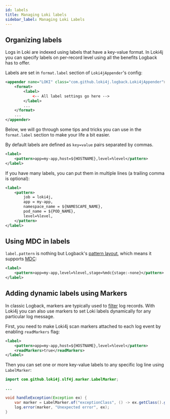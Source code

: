 ```yaml
---
id: labels
title: Managing Loki labels
sidebar_label: Managing Loki Labels
---
```


## Organizing labels

Logs in Loki are indexed using labels that have a key-value format.
In Loki4j you can specify labels on per-record level using all the benefits Logback has to offer.

Labels are set in `format.label` section of `Loki4jAppender`'s config:

```xml
<appender name="LOKI" class="com.github.loki4j.logback.Loki4jAppender">
    <format>
        <label>
            <-- All label settings go here -->
        </label>
        ...
    </format>
    ...
</appender>
```

Below, we will go through some tips and tricks you can use in the `format.label` section to make your life a bit easier.

By default labels are defined as `key=value` pairs separated by commas.

```xml
<label>
    <pattern>app=my-app,host=${HOSTNAME},level=%level</pattern>
</label>
```

If you have many labels, you can put them in multiple lines (a trailing comma is optional):

```xml
<label>
    <pattern>
        job = loki4j,
        app = my-app,
        namespace_name = ${NAMESCAPE_NAME},
        pod_name = ${POD_NAME},
        level=%level,
    </pattern>
</label>
```

## Using MDC in labels

`label.pattern` is nothing but Logback's [pattern layout](https://logback.qos.ch/manual/layouts.html#ClassicPatternLayout), which means it supports [MDC](https://logback.qos.ch/manual/mdc.html):

```xml
<label>
    <pattern>app=my-app,level=%level,stage=%mdc{stage:-none}</pattern>
</label>
```

## Adding dynamic labels using Markers

In classic Logback, markers are typically used to [filter](https://logback.qos.ch/manual/filters.html#TurboFilter) log records.
With Loki4j you can also use markers to set Loki labels dynamically for any particular log message.

First, you need to make Loki4j scan markers attached to each log event by enabling `readMarkers` flag:

```xml
<label>
    <pattern>app=my-app,host=${HOSTNAME},level=%level</pattern>
    <readMarkers>true</readMarkers>
</label>
```

Then you can set one or more key-value labels to any specific log line using `LabelMarker`:

```java
import com.github.loki4j.slf4j.marker.LabelMarker;

...

void handleException(Exception ex) {
    var marker = LabelMarker.of("exceptionClass", () -> ex.getClass().getSimpleName());
    log.error(marker, "Unexpected error", ex);
}
```